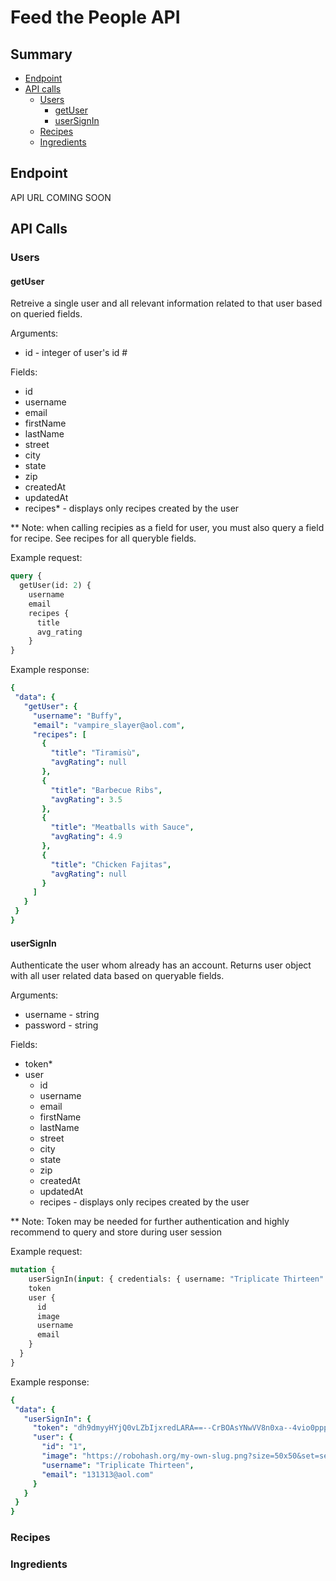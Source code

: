 # Feed the People API


## Summary
  - [Endpoint](#endpoint)
  - [API calls](#api-calls)
    - [Users](#users)
      - [getUser](#getuser)
      - [userSignIn](#usersignin)
    - [Recipes](#recipes)
    - [Ingredients](#ingredients)
    
    
## Endpoint

API URL COMING SOON

## API Calls
### Users
#### getUser
Retreive a single user and all relevant information related to that user based on queried fields.

Arguments:
- id - integer of user's id #

Fields:
- id
- username
- email
- firstName
- lastName
- street
- city
- state
- zip
- createdAt
- updatedAt
- recipes* - displays only recipes created by the user

** Note: when calling recipies as a field for user, you must also query a field for recipe. See recipes for all queryble fields.

    
Example request:
```graphql
query {
  getUser(id: 2) {
    username
    email
    recipes {
      title
      avg_rating
    }
}
 ```
 
 Example response:
 ```yaml
 {
  "data": {
    "getUser": {
      "username": "Buffy",
      "email": "vampire_slayer@aol.com",
      "recipes": [
        {
          "title": "Tiramisù",
          "avgRating": null
        },
        {
          "title": "Barbecue Ribs",
          "avgRating": 3.5
        },
        {
          "title": "Meatballs with Sauce",
          "avgRating": 4.9
        },
        {
          "title": "Chicken Fajitas",
          "avgRating": null
        }
      ]
    }
  }
}
 ```
 
 #### userSignIn
 
Authenticate the user whom already has an account. Returns user object with all user related data based on queryable fields.

Arguments:
- username - string
- password - string

Fields:
- token*
- user
  - id
  - username
  - email
  - firstName
  - lastName
  - street
  - city
  - state
  - zip
  - createdAt
  - updatedAt
  - recipes - displays only recipes created by the user

** Note: Token may be needed for further authentication and highly recommend to query and store during user session

    
Example request:
```graphql
mutation {
	userSignIn(input: { credentials: { username: "Triplicate Thirteen" password: "1234" }}) {
    token
    user {
      id
      image
      username
      email
    }
  }
}
 ```
 
 Example response:
 ```yaml
{
  "data": {
    "userSignIn": {
      "token": "dh9dmyyHYjQ0vLZbIjxredLARA==--CrBOAsYNwVV8n0xa--4vio0pppt+curOPLIXaZaA==",
      "user": {
        "id": "1",
        "image": "https://robohash.org/my-own-slug.png?size=50x50&set=set1",
        "username": "Triplicate Thirteen",
        "email": "131313@aol.com"
      }
    }
  }
}
 ```
  ### Recipes
  ### Ingredients
